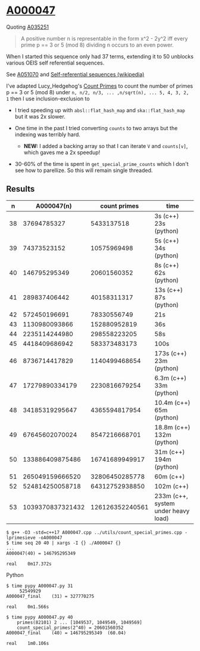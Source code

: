 # [A000047](https://oeis.org/A000047)

Quoting [A035251](https://oeis.org/A035251)

> A positive number n is representable in the form x^2 - 2y^2 iff every prime p == 3 or 5 (mod 8) dividing n occurs to an even power.

When I started this sequence only had 37 terms, extending it to 50 unblocks various OEIS self referential sequences.

See [A051070](https://oeis.org/A051070) and
[Self-referential sequences (wikipedia)](https://en.wikipedia.org/wiki/On-Line_Encyclopedia_of_Integer_Sequences#Self-referential_sequences)

I've adapted Lucy\_Hedgehog's [Count Primes](https://math.stackexchange.com/a/2283829/87805) to count the number of primes p == 3 or 5 (mod 8) under `n, n/2, n/3, ... ,n/sqrt(n), ... 5, 4, 3, 2, 1`  then I use inclusion-exclusion to

* I tried speeding up with `absl::flat_hash_map` and `ska::flat_hash_map` but it was 2x slower.
* One time in the past I tried converting `counts` to two arrays but the indexing was terribly hard.
  * **NEW:** I added a backing array so that I can iterate `V` and `counts[v]`, which gaves me a 2x speedup!

* 30-60% of the time is spent in `get_special_prime_counts` which I don't see how to parellize. So this will remain single threaded.

## Results

|n  | A000047(n)       | count primes     |time|
|---|------------------|------------------|----|
|38 | 37694785327      | 5433137518       | 3s (c++) 23s (python) |
|39 | 74373523152      | 10575969498      | 5s (c++) 34s (python) |
|40 | 146795295349     | 20601560352      | 8s (c++) 62s (python) |
|41 | 289837406442     | 40158311317      | 13s (c++) 87s (python) |
|42 | 572450196691     | 78330556749      | 21s |
|43 | 1130980093866    | 152880952819     | 36s |
|44 | 2235114244980    | 298558223205     | 58s |
|45 | 4418409686942    | 583373483173     | 100s |
|46 | 8736714417829    | 1140499468654    | 173s (c++) 23m (python) |
|47 | 17279890334179   | 2230816679254    | 6.3m (c++) 33m (python) |
|48 | 34185319295647   | 4365594817954    | 10.4m (c++) 65m (python) |
|49 | 67645602070024   | 8547216668701    | 18.8m (c++) 132m (python) |
|50 | 133886409875486  | 16741689949917   | 31m (c++) 194m (python) |
|51 | 265049159666520  | 32806450285778   | 60m (c++) |
|52 | 524814250058718  | 64312752938850   | 102m (c++) |
|53 | 1039370837321432 | 126126352240561  | 233m (c++, system under heavy load) |

```
$ g++ -O3 -std=c++17 A000047.cpp ../utils/count_special_primes.cpp -lprimesieve -oA000047
$ time seq 20 40 | xargs -I {} ./A000047 {}
...
A000047(40) = 146795295349

real	0m17.372s
```

Python
```
$ time pypy A000047.py 31
	 52549929
A000047_final    (31) = 327770275

real	0m1.566s

$ time pypy A000047.py 40
	primes(82101) 2 ... [1049537, 1049549, 1049569]
	count_special_primes(2^40) = 20601560352
A000047_final    (40) = 146795295349  (60.04)

real	1m0.106s
```
